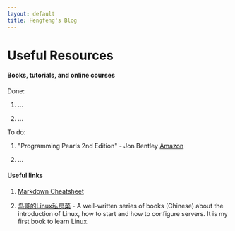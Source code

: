 ```yaml
---
layout: default
title: Hengfeng's Blog
---
```


Useful Resources
==========

#### Books, tutorials, and online courses

Done: 

01. ...

02. ...

To do: 

01. "Programming Pearls 2nd Edition" - Jon Bentley [Amazon](http://www.amazon.com/Programming-Pearls-2nd-Edition-Bentley/dp/0201657880)

02. ...


#### Useful links

01. [Markdown Cheatsheet](https://github.com/adam-p/markdown-here/wiki/Markdown-Cheatsheet)

02. [鸟哥的Linux私房菜](http://linux.vbird.org/) - A well-written series of books (Chinese) about the introduction of Linux, how to start and how to configure servers. It is my first book to learn Linux. 